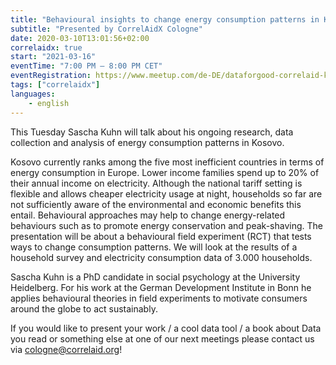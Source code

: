 ```yaml
---
title: "Behavioural insights to change energy consumption patterns in Kosovo"
subtitle: "Presented by CorrelAidX Cologne"
date: 2020-03-10T13:01:56+02:00
correlaidx: true
start: "2021-03-16"
eventTime: "7:00 PM – 8:00 PM CET"
eventRegistration: https://www.meetup.com/de-DE/dataforgood-correlaid-koln/events/276851047/
tags: ["correlaidx"]
languages: 
    - english
---
```


This Tuesday Sascha Kuhn will talk about his ongoing research, data collection and analysis of energy consumption patterns in Kosovo.

Kosovo currently ranks among the five most inefficient countries in terms of energy consumption in Europe. Lower income families spend up to 20% of their annual income on electricity. Although the national tariff setting is flexible and allows cheaper electricity usage at night, households so far are not sufficiently aware of the environmental and economic benefits this entail. Behavioural approaches may help to change energy-related behaviours such as to promote energy conservation and peak-shaving. The presentation will be about a behavioural field experiment (RCT) that tests ways to change consumption patterns. We will look at the results of a household survey and electricity consumption data of 3.000 households.

Sascha Kuhn is a PhD candidate in social psychology at the University Heidelberg. For his work at the German Development Institute in Bonn he applies behavioural theories in field experiments to motivate consumers around the globe to act sustainably.

If you would like to present your work / a cool data tool / a book about Data you read or something else at one of our next meetings please contact us via cologne@correlaid.org!
